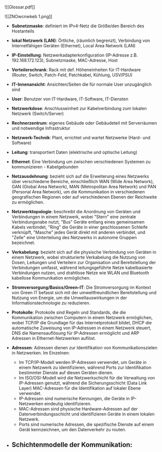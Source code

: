 ![[Glossar.pdf]]

![[ZNOwcnwkeb 1.png]]
- **Subnetzmaske**: definiert im IPv4-Netz die Größe/den Bereich des Hostanteils
- **lokal Netzwerk (LAN)**: Örtliche, (räumlich begrenzt), Verbindung von Internetfähigen Geräten (Ethernet), Local Area Network (LAN)
- **IP-Einstellung**: Netzwerkadapterkonfiguration (IP-Adresse z.B. 192.168.172.123), Subnetzmaske, MAC-Adresse, Host 
- **Verteilerschrank**: Rack mit def. Höheneinheiten für IT-Hardware (Router, Switch, Patch-Feld, Patchkabel, Kühlung, USV/PSU) 
- **IT-Innenansicht**: Ansichten/Seiten die für normale User unzugänglich sind
- **User**: Benutzer von IT-Hardware, IT-Software, IT-Diensten
- **Netzwerkdose**: Anschlusseinheit zur Kabelverbindung zum lokalen Netzwerk (Switch/Server)
- **Rechnerzentrum**: eigenes Gebäude oder Gebäudeteil mit Serverräumen und notwendige Infrastruktur
- **Netzwerk-Technik**: Plant, errichtet und wartet Netzwerke (Hard- und Software)
- **Leitung**: transportiert Daten (elektrische und optische Leitung)

- **Ethernet**: Eine Verbindung um zwischen verschiedenen Systemen zu kommunizieren - Kabelgebunden
- **Netzausdehnung**: bezieht sich auf die Erweiterung eines Netzwerks über verschiedene Bereiche, einschließlich WAN (Wide Area Network), GAN (Global Area Network), MAN (Metropolitan Area Network) und PAN (Personal Area Network), um die Kommunikation in verschiedenen geografischen Regionen oder auf verschiedenen Ebenen der Reichweite zu ermöglichen.
- **Netzwerktopologie**: beschreibt die Anordnung von Geräten und Verbindungen in einem Netzwerk, wobei "Stern" eine zentrale Verbindungsnabe nutzt, "Bus" Geräte entlang eines gemeinsamen Kabels verbindet, "Ring" die Geräte in einer geschlossenen Schleife verknüpft, "Masche" jedes Gerät direkt mit anderen verbindet, und "Zelle" eine Unterteilung des Netzwerks in autonome Gruppen bezeichnet.
- **Verkabelung**: bezieht sich auf die physische Verbindung von Geräten in einem Netzwerk, wobei strukturierte Verkabelung die Nutzung von Dosen, Leitungen und Verteilern zur Organisation und Bereitstellung der Verbindungen umfasst, während leitungsgeführte Netze kabelbasierte Verbindungen nutzen, und drahtlose Netze wie WLAN und Bluetooth kabellose Kommunikation ermöglichen.
- **Stromversorgung/Basics/Green-IT**: Die Stromversorgung im Kontext von Green IT befasst sich mit der umweltfreundlichen Bereitstellung und Nutzung von Energie, um die Umweltauswirkungen in der Informationstechnologie zu reduzieren.
- **Protokolle**: Protokolle sind Regeln und Standards, die die Kommunikation zwischen Computern in einem Netzwerk ermöglichen, wobei TCP/IP die Grundlage für das Internetprotokoll bildet, DHCP die automatische Zuweisung von IP-Adressen in einem Netzwerk steuert, DNS die Namensauflösung für IP-Adressen ermöglicht und ARP Adressen in Ethernet-Netzwerken auflöst.
- **Adressen**: Adressen dienen zur Identifikation von Kommunikationszielen in Netzwerken. Im Einzelnen:
	- Im TCP/IP-Modell werden IP-Adressen verwendet, um Geräte in einem Netzwerk zu identifizieren, während Ports zur Identifikation bestimmter Dienste auf diesen Geräten dienen.
	- Im ISO/OSI-Modell wird die Netzwerkschicht für die Verwaltung von IP-Adressen genutzt, während die Sicherungsschicht (Data Link Layer) MAC-Adressen für die Identifikation auf lokaler Ebene verwendet.
	- IP-Adressen sind numerische Kennungen, die Geräte in IP-Netzwerken eindeutig identifizieren.
	- MAC-Adressen sind physische Hardware-Adressen auf der Datenverbindungsschicht und identifizieren Geräte in einem lokalen Netzwerk. 
	- Ports sind numerische Adressen, die spezifische Dienste auf einem Gerät kennzeichnen, um den Datenverkehr zu routen.
- **Schichtenmodelle der Kommunikation**: 
	- 